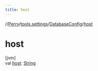 ```yaml
---
title: host
---
```

//[Perry](../../../index.html)/[tools.settings](../index.html)/[DatabaseConfig](index.html)/[host](host.html)



# host



[jvm]\
val [host](host.html): [String](https://kotlinlang.org/api/latest/jvm/stdlib/kotlin/-string/index.html)




